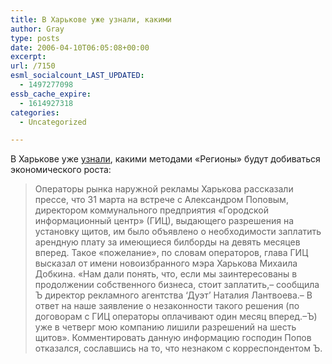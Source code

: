 ```yaml
---
title: В Харькове уже узнали, какими
author: Gray
type: posts
date: 2006-04-10T06:05:08+00:00
excerpt:
url: /7150
esml_socialcount_LAST_UPDATED:
  - 1497277098
essb_cache_expire:
  - 1614927318
categories:
  - Uncategorized

---
```








В Харькове уже <a href="http://kommersant.ua/doc.html?docId=665198&#038;IssueId=35618" target="_blank">узнали</a>, какими методами &#171;Регионы&#187; будут добиваться экономического роста:

> Операторы рынка наружной рекламы Харькова рассказали прессе, что 31 марта на встрече с Александром Поповым, директором коммунального предприятия &#171;Городской информационный центр&#187; (ГИЦ), выдающего разрешения на установку щитов, им было объявлено о необходимости заплатить арендную плату за имеющиеся билборды на девять месяцев вперед. Такое &#171;пожелание&#187;, по словам операторов, глава ГИЦ высказал от имени новоизбранного мэра Харькова Михаила Добкина. &#171;Нам дали понять, что, если мы заинтересованы в продолжении собственного бизнеса, стоит заплатить,&#8211; сообщила Ъ директор рекламного агентства &#8216;Дуэт&#8217; Наталия Лантвоева.&#8211; В ответ на наше заявление о незаконности такого решения (по договорам с ГИЦ операторы оплачивают один месяц вперед.&#8211;Ъ) уже в четверг мою компанию лишили разрешений на шесть щитов&#187;. Комментировать данную информацию господин Попов отказался, сославшись на то, что незнаком с корреспондентом Ъ.